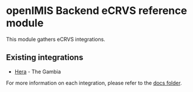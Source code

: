 # openIMIS Backend eCRVS reference module

This module gathers eCRVS integrations.

## Existing integrations
- [Hera](https://www.wcc-group.com/id-security/products/hera-civil-registration-and-vital-statistics-solution/) - The Gambia

For more information on each integration, please refer to the [docs folder](docs).
